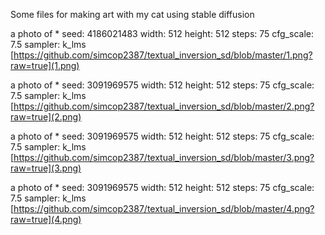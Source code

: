 Some files for making art with my cat using stable diffusion

a photo of * seed:  4186021483 width:  512 height:  512 steps:  75 cfg_scale:  7.5 sampler:  k_lms 
[https://github.com/simcop2387/textual_inversion_sd/blob/master/1.png?raw=true](1.png)


a photo of * seed:  3091969575 width:  512 height:  512 steps:  75 cfg_scale:  7.5 sampler:  k_lms 
[https://github.com/simcop2387/textual_inversion_sd/blob/master/2.png?raw=true](2.png)


a photo of * seed:  3091969575 width:  512 height:  512 steps:  75 cfg_scale:  7.5 sampler:  k_lms 
[https://github.com/simcop2387/textual_inversion_sd/blob/master/3.png?raw=true](3.png)


a photo of * seed:  3091969575 width:  512 height:  512 steps:  75 cfg_scale:  7.5 sampler:  k_lms
[https://github.com/simcop2387/textual_inversion_sd/blob/master/4.png?raw=true](4.png)

